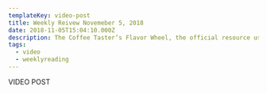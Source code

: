 ```yaml
---
templateKey: video-post
title: Weekly Reivew Novemeber 5, 2018
date: 2018-11-05T15:04:10.000Z
description: The Coffee Taster’s Flavor Wheel, the official resource used by coffee tasters, has been revised for the first time this year.
tags:
  - video
  - weeklyreading
---
```


VIDEO POST
